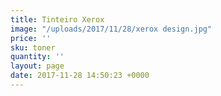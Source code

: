 ```yaml
---
title: Tinteiro Xerox
image: "/uploads/2017/11/28/xerox design.jpg"
price: ''
sku: toner
quantity: ''
layout: page
date: 2017-11-28 14:50:23 +0000
---
```

